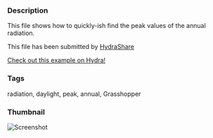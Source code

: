 ### Description 
This file shows how to quickly-ish find the peak values of the annual radiation.

This file has been submitted by [HydraShare](https://github.com/HydraShare)

[Check out this example on Hydra!](http://hydrashare.github.io/hydra/viewer?owner=Sonderwoods&fork=hydra&id=peak_annual_radiation)
### Tags 
radiation, daylight, peak, annual, Grasshopper
### Thumbnail 
![Screenshot](https://github.com/Sonderwoods/hydra/blob/master/Peak_annul_radiation/thumbnail.png?raw=true)

